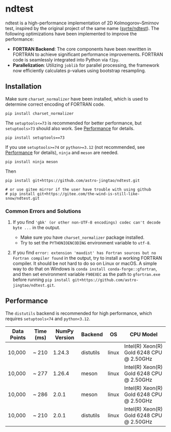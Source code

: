 # ndtest

ndtest is a high-performance implementation of 2D Kolmogorov–Smirnov test, inspired by the original project of the same name ([syrte/ndtest](https://github.com/syrte/ndtest)). The following optimizations have been implemented to improve the performance:

- **FORTRAN Backend**: The core components have been rewritten in FORTRAN to achieve significant performance improvements. FORTRAN code is seamlessly integrated into Python via `f2py`.
- **Parallelization**: Utilizing `joblib` for parallel processing, the framework now efficiently calculates p-values using bootstrap resampling.


## Installation

Make sure `charset_normalizer` have been installed, which is used to determine correct encoding of FORTRAN code.

```
pip install charset_normalizer
```

The `setuptools<=73` is recommended for better performance, but `setuptools>73` should also work. See [Performance](#Performance) for details.
```
pip install setuptools==73
```

If you use `setuptools>=74` or `python>=3.12` (not recommended, see [Performance](#Performance) for details), `ninja` and `meson` are needed.

```
pip install ninja meson
```

Then

```
pip install git+https://github.com/astro-jingtao/ndtest.git

# or use gitee mirror if the user have trouble with using github
# pip install git+https://gitee.com/the-wind-is-still-like-snow/ndtest.git
```

### Common Errors and Solutions

1. If you find `'gbk' (or other non-UTF-8 encodings) codec can't decode byte ...` in the output. 
   - Make sure you have `charset_normalizer` package installed.
   - Try to set the `PYTHONIOENCODING` environment variable to `utf-8`. 

2. If you find `error: extension 'maxdist' has Fortran sources but no Fortran compiler found` in the output, try to install a working FORTRAN compiler. It should be not hard to do so on Linux or macOS. A simple way to do that on Windows is `conda install conda-forge::gfortran`, and then set environment variable `F90EXEC` as the path to `gfortran.exe` before running `pip install git+https://github.com/astro-jingtao/ndtest.git`. 

## Performance
<a id="Performance"></a>

The `distutils` backend is recommended for high performance, which requires `setuptools<74` and `python<3.12`.

| Data Points | Time (ms) | NumPy Version | Backend    | OS      | CPU Model                                 |
|-------------|-----------|---------------|------------|---------|-------------------------------------------|
| 10,000      | ~ 210     | 1.24.3        | distutils  | linux   | Intel(R) Xeon(R) Gold 6248 CPU @ 2.50GHz  |
| 10,000      | ~ 277     | 1.26.4        | meson      | linux   | Intel(R) Xeon(R) Gold 6248 CPU @ 2.50GHz  |
| 10,000      | ~ 286     | 2.0.1         | meson      | linux   | Intel(R) Xeon(R) Gold 6248 CPU @ 2.50GHz  |
| 10,000      | ~ 210     | 2.0.1         | distutils  | linux   | Intel(R) Xeon(R) Gold 6248 CPU @ 2.50GHz  |
